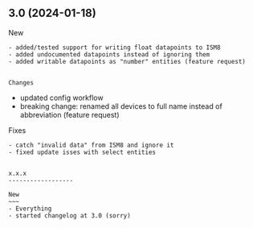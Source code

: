 3.0 (2024-01-18)
------------------

New
~~~
- added/tested support for writing float datapoints to ISM8
- added undocumented datapoints instead of ignoring them
- added writable datapoints as "number" entities (feature request)


Changes
~~~~~~~
- updated config workflow
- breaking change: renamed all devices to full name instead of abbreviation (feature request)


Fixes
~~~~~~~
- catch "invalid data" from ISM8 and ignore it
- fixed update isses with select entities


x.x.x
------------------

New
~~~
- Everything
- started changelog at 3.0 (sorry)
